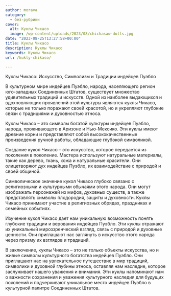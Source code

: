 ```yaml
---
author: morava
category:
  - без-рубрики
cover:
  alt: Куклы Чикасо
  image: /wp-content/uploads/2023/08/chickasaw-dolls.jpg
date: "2023-08-25T13:27:58+00:00"
title: Куклы Чикасо
description: Куклы Чикасо
keywords: Куклы Чикасо
url: /kukly-chikaso/

---
```

Куклы Чикасо: Искусство, Символизм и Традиции индейцев Пуэбло

В культурном мире индейцев Пуэбло, народа, населяющего регион юго-западных Соединенных Штатов, существует множество удивительных традиций и искусств. Одной из наиболее выдающихся и вдохновляющих проявлений этой культуры являются куклы Чикасо, которые не только поражают своей красотой, но и укрепляют глубокие связи с традициями и духовностью этноса.

Куклы Чикасо – это символы богатой культуры индейцев Пуэбло, народа, проживающего в Аризоне и Нью-Мексико. Эти куклы имеют древние корни и представляют собой высококачественные произведения ручной работы, обладающие глубокой символикой.

Создание кукол Чикасо – это искусство, которое передается из поколения в поколение. Мастера используют натуральные материалы, такие как дерево, ткань, кожа и натуральные красители. Они олицетворяют дух индейцев Пуэбло, их взаимодействие с природой и своей общиной.

Символическое значение кукол Чикасо глубоко связано с религиозными и культурными обычаями этого народа. Они могут изображать персонажей из мифов, духовных существ, а также представлять символы плодородия, защиты и духовности. Куклы Чикасо принимают участие в религиозных обрядах, праздниках и семейных событиях.

Изучение кукол Чикасо дает нам уникальную возможность понять глубокие традиции и верования индейцев Пуэбло. Эти куклы отражают их уникальный мироззренческий взгляд, связь с природой и духовные ценности. Они приглашают нас заглянуть в искусство этого народа через призму их взглядов и традиций.

В заключение, куклы Чикасо – это не только объекты искусства, но и живые символы культурного богатства индейцев Пуэбло. Они приглашают нас на увлекательное путешествие в мир традиций, символики и духовной глубины этноса, оставляя нам наследие, которое заслуживает нашего уважения и внимания. Эти куклы напоминают нам о важности сохранения и уважения культурного наследия для будущих поколений и подчеркивают уникальное место индейцев Пуэбло в культурной палитре Соединенных Штатов.
